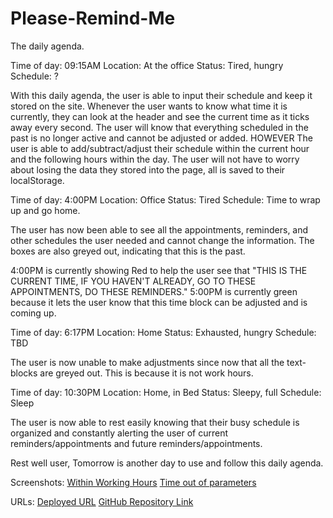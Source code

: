 # Please-Remind-Me
The daily agenda.

Time of day: 09:15AM
Location: At the office
Status: Tired, hungry
Schedule: ?

With this daily agenda, the user is able to input their schedule and keep it stored on the site.
Whenever the user wants to know what time it is currently, they can look at the header and see the current time as it ticks away every second.
The user will know that everything scheduled in the past is no longer active and cannot be adjusted or added.
    HOWEVER
        The user is able to add/subtract/adjust their schedule within the current hour and the following hours within the day.
        The user will not have to worry about losing the data they stored into the page, all is saved to their localStorage.


Time of day: 4:00PM
Location: Office
Status: Tired
Schedule: Time to wrap up and go home.

The user has now been able to see all the appointments, reminders, and other schedules the user needed and cannot change the information.
        The boxes are also greyed out, indicating that this is the past.

4:00PM is currently showing Red to help the user see that "THIS IS THE CURRENT TIME, IF YOU HAVEN'T ALREADY, GO TO THESE APPOINTMENTS, DO THESE REMINDERS."
5:00PM is currently green because it lets the user know that this time block can be adjusted and is coming up.


Time of day: 6:17PM
Location: Home
Status: Exhausted, hungry
Schedule: TBD

The user is now unable to make adjustments since now that all the text-blocks are greyed out. This is because it is not work hours.


Time of day: 10:30PM
Location: Home, in Bed
Status: Sleepy, full
Schedule: Sleep

The user is now able to rest easily knowing that their busy schedule is organized and constantly alerting the user of current reminders/appointments and future reminders/appointments.

Rest well user,
    Tomorrow is another day to use and follow this daily agenda.






Screenshots:
<a href= "https://github.com/kims1998/Please-Remind-Me/blob/main/IMG/During%20shift.JPG">Within Working Hours</a>
<a href= "https://github.com/kims1998/Please-Remind-Me/blob/main/IMG/EOS.JPG">Time out of parameters</a>

URLs:
<a href= "https://kims1998.github.io/Please-Remind-Me/">Deployed URL</a>
<a href= "https://github.com/kims1998/Please-Remind-Me">GitHub Repository Link</a>
